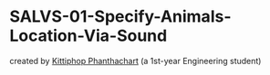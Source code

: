 # SALVS-01-Specify-Animals-Location-Via-Sound

created by [Kittiphop Phanthachart](https://bento.me/mac-kittiphop) (a 1st-year Engineering student)

